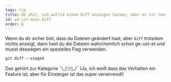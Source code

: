 ```yaml
---
tags: tip
title: Oh shit, ich wollte einen Diff anzeigen lassen, aber er ist leer?!
id: wo-ist-mein-diff
order: 6
---
```


Wenn du dir sicher bist, dass du Dateien geändert hast, aber `diff` trotzdem nichts anzeigt, dann hast du die Dateien wahrcheinlich schon ge-`add`-et und musst deswegen ein spezielles Flag verwenden.

```git
git diff --staged
```

Das gehört zur Kategorie &macr;\\\_(ツ)\_/&macr; (Ja, ich weiß dass das Verhalten ein Feature ist, aber für Einsteiger ist das super verwirrend!)
